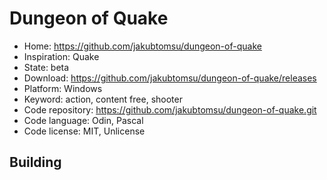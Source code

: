 # Dungeon of Quake

- Home: https://github.com/jakubtomsu/dungeon-of-quake
- Inspiration: Quake
- State: beta
- Download: https://github.com/jakubtomsu/dungeon-of-quake/releases
- Platform: Windows
- Keyword: action, content free, shooter
- Code repository: https://github.com/jakubtomsu/dungeon-of-quake.git
- Code language: Odin, Pascal
- Code license: MIT, Unlicense

## Building
